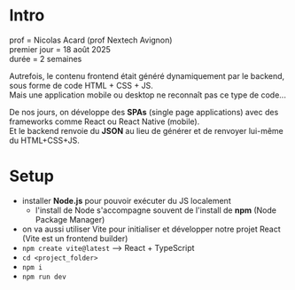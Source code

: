 # Intro 

prof = Nicolas Acard (prof Nextech Avignon)  
premier jour = 18 août 2025   
durée = 2 semaines  

Autrefois, le contenu frontend était généré dynamiquement par le backend, sous forme de code HTML + CSS + JS.  
Mais une application mobile ou desktop ne reconnaît pas ce type de code...  

De nos jours, on développe des **SPAs** (single page applications) avec des frameworks comme React ou React Native (mobile).  
Et le backend renvoie du **JSON** au lieu de générer et de renvoyer lui-même du HTML+CSS+JS.  

# Setup

- installer **Node.js** pour pouvoir exécuter du JS localement
  - l'install de Node s'accompagne souvent de l'install de **npm** (Node Package Manager)
- on va aussi utiliser Vite pour initialiser et développer notre projet React (Vite est un frontend builder)
- `npm create vite@latest` --> React + TypeScript
- `cd <project_folder>`
- `npm i`
- `npm run dev`
